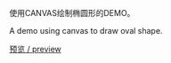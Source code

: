 使用CANVAS绘制椭圆形的DEMO。

A demo using canvas to draw oval shape.



[预览 / preview](https://akirablues.github.io/oval_demo/)